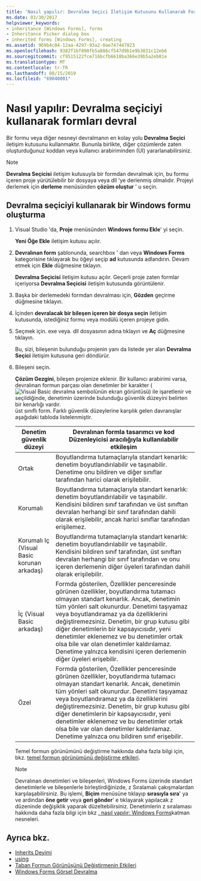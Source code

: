 ```yaml
---
title: 'Nasıl yapılır: Devralma Seçici İletişim Kutusunu Kullanarak Form Devralma'
ms.date: 03/30/2017
helpviewer_keywords:
- inheritance [Windows Forms], forms
- Inheritance Picker dialog box
- inherited forms [Windows Forms], creating
ms.assetid: 969b4c04-12aa-4297-93a2-0ae747447823
ms.openlocfilehash: 9382f1bf890fb5a886cf547d9b1e9b3031c12eb6
ms.sourcegitcommit: cf9515122fce716bcfb6618ba366e39b5a2eb81e
ms.translationtype: MT
ms.contentlocale: tr-TR
ms.lasthandoff: 08/15/2019
ms.locfileid: "69040001"
---
```

# <a name="how-to-inherit-forms-using-the-inheritance-picker"></a>Nasıl yapılır: Devralma seçiciyi kullanarak formları devral

Bir formu veya diğer nesneyi devralmanın en kolay yolu **Devralma Seçici** iletişim kutusunu kullanmaktır. Bununla birlikte, diğer çözümlerde zaten oluşturduğunuz koddan veya kullanıcı arabiriminden (UI) yararlanabilirsiniz.

> [!NOTE]
> **Devralma Seçicisi** iletişim kutusuyla bir formdan devralmak için, bu formu içeren proje yürütülebilir bir dosyaya veya dll 'ye derlenmiş olmalıdır. Projeyi derlemek için **derleme** menüsünden **çözüm oluştur** ' u seçin.

## <a name="create-a-windows-form-by-using-the-inheritance-picker"></a>Devralma seçiciyi kullanarak bir Windows formu oluşturma

1. Visual Studio 'da, **Proje** menüsünden **Windows formu Ekle**' yi seçin.

   **Yeni Öğe Ekle** iletişim kutusu açılır.

2. **Devralınan form** şablonunda, searchbox ' dan veya **Windows Forms** kategorisine tıklayarak bu öğeyi seçip **ad** kutusunda adlandırın. Devam etmek için **Ekle** düğmesine tıklayın.

   **Devralma Seçicisi** iletişim kutusu açılır. Geçerli proje zaten formlar içeriyorsa **Devralma Seçicisi** iletişim kutusunda görüntülenir.

3. Başka bir derlemedeki formdan devralması için, **Gözden** geçirme düğmesine tıklayın.

4. İçinden **devralacak bir bileşen içeren bir dosya seçin** iletişim kutusunda, istediğiniz formu veya modülü içeren projeye gidin.

5. Seçmek için. exe veya. dll dosyasının adına tıklayın ve **Aç** düğmesine tıklayın.

   Bu, sizi, bileşenin bulunduğu projenin yanı da listede yer alan **Devralma Seçici** iletişim kutusuna geri döndürür.

6. Bileşeni seçin.

   **Çözüm Gezgini**, bileşen projenize eklenir. Bir kullanıcı arabirimi varsa, devralınan formun parçası olan denetimler bir karakter (![Visual Basic devralma sembolünün ekran görüntüsü) ile işaretlenir ve seçildiğinde, denetimin üzerinde bulunduğu güvenlik düzeyini belirten bir kenarlığı vardır.](./media/how-to-inherit-forms-using-the-inheritance-picker-dialog-box/visual-basic-inheritance-glyph.gif) üst sınıflı form. Farklı güvenlik düzeylerine karşılık gelen davranışlar aşağıdaki tabloda listelenmiştir.

    |Denetim güvenlik düzeyi|Devralınan formla tasarımcı ve kod Düzenleyicisi aracılığıyla kullanılabilir etkileşim|
    |-------------------------------|--------------------------------------------------------------------------------|
    |Ortak|Boyutlandırma tutamaçlarıyla standart kenarlık: denetim boyutlandırılabilir ve taşınabilir. Denetime onu bildiren ve diğer sınıflar tarafından harici olarak erişilebilir.|
    |Korumalı|Boyutlandırma tutamaçlarıyla standart kenarlık: denetim boyutlandırılabilir ve taşınabilir. Kendisini bildiren sınıf tarafından ve üst sınıftan devralan herhangi bir sınıf tarafından dahili olarak erişilebilir, ancak harici sınıflar tarafından erişilemez.|
    |Korumalı Iç (Visual Basic korunan arkadaş)|Boyutlandırma tutamaçlarıyla standart kenarlık: denetim boyutlandırılabilir ve taşınabilir. Kendisini bildiren sınıf tarafından, üst sınıftan devralan herhangi bir sınıf tarafından ve onu içeren derlemenin diğer üyeleri tarafından dahili olarak erişilebilir.|
    |İç (Visual Basic arkadaş)|Formda gösterilen, Özellikler penceresinde görünen özellikler, boyutlandırma tutamacı olmayan standart kenarlık. Ancak, denetimin tüm yönleri salt okunurdur. Denetimi taşıyamaz veya boyutlandıramaz ya da özelliklerini değiştiremezsiniz. Denetim, bir grup kutusu gibi diğer denetimlerin bir kapsayıcısıdır, yeni denetimler eklenemez ve bu denetimler ortak olsa bile var olan denetimler kaldırılamaz. Denetime yalnızca kendisini içeren derlemenin diğer üyeleri erişebilir.|
    |Özel|Formda gösterilen, Özellikler penceresinde görünen özellikler, boyutlandırma tutamacı olmayan standart kenarlık. Ancak, denetimin tüm yönleri salt okunurdur. Denetimi taşıyamaz veya boyutlandıramaz ya da özelliklerini değiştiremezsiniz. Denetim, bir grup kutusu gibi diğer denetimlerin bir kapsayıcısıdır, yeni denetimler eklenemez ve bu denetimler ortak olsa bile var olan denetimler kaldırılamaz. Denetime yalnızca onu bildiren sınıf erişebilir.|

     Temel formun görünümünü değiştirme hakkında daha fazla bilgi için, bkz. [temel formun görünümünü değiştirme etkileri](effects-of-modifying-base-form-appearance.md).

    > [!NOTE]
    > Devralınan denetimleri ve bileşenleri, Windows Forms üzerinde standart denetimlerle ve bileşenlerle birleştirdiğinizde, z Sıralamalı çakışmalardan karşılaşabilirsiniz. Bu işlemi, **Biçim** menüsüne tıklayıp **sırasıyla sıra**' ya ve ardından **öne getir** veya **geri gönder**' e tıklayarak yapılacak z düzeninde değişiklik yaparak düzeltebilirsiniz. Denetimlerin z sıralaması hakkında daha fazla bilgi için bkz [. nasıl yapılır: Windows Forms](../controls/how-to-layer-objects-on-windows-forms.md)katman nesneleri.

## <a name="see-also"></a>Ayrıca bkz.

- [Inherits Deyimi](~/docs/visual-basic/language-reference/statements/inherits-statement.md)
- [using](~/docs/csharp/language-reference/keywords/using.md)
- [Taban Formun Görünüşünü Değiştirmenin Etkileri](effects-of-modifying-base-form-appearance.md)
- [Windows Forms Görsel Devralma](windows-forms-visual-inheritance.md)
